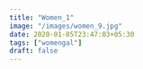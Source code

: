 ```yaml
---
title: "Women_1"
image: "/images/women_9.jpg"
date: 2020-01-05T23:47:03+05:30
tags: ["womengal"]
draft: false
---
```


